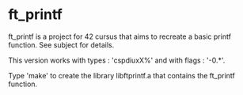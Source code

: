 # ft_printf
ft_printf is a project for 42 cursus that aims to recreate a basic printf function. See subject for details.

This version works with types : 'cspdiuxX%' and with flags : '-0.*'.

Type 'make' to create the library libftprintf.a that contains the ft_printf function.
